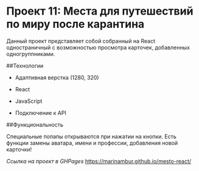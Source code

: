 # Проект 11: Места для путешествий по миру после карантина 

Данный проект представляет собой собранный на React одностраничный с возможностью просмотра карточек, добавленных одногруппниками.

##Технологии

* Адаптивная верстка (1280, 320)

* React

* JavaScript


* Подключение к API

##Функциональность

Специальные попапы открываются при нажатии на кнопки. Есть функции замены аватара, имени и профессии, добавления новой карточки!


*Ссылка на проект в GHPages* https://marinambur.github.io/mesto-react/